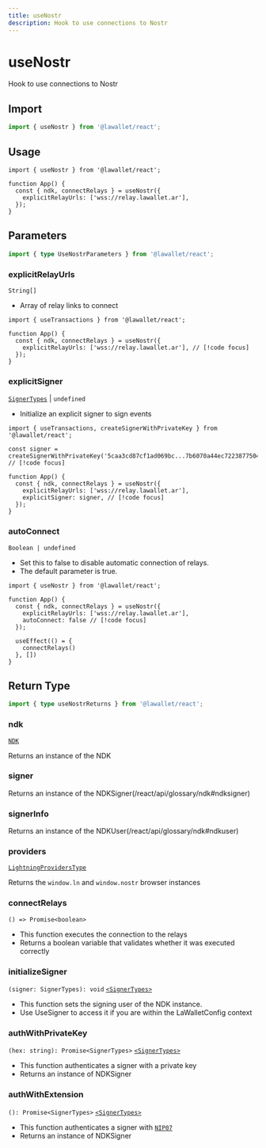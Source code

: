 ```yaml
---
title: useNostr
description: Hook to use connections to Nostr
---
```


# useNostr

Hook to use connections to Nostr

## Import

```ts
import { useNostr } from '@lawallet/react';
```

## Usage

```tsx [index.tsx]
import { useNostr } from '@lawallet/react';

function App() {
  const { ndk, connectRelays } = useNostr({
    explicitRelayUrls: ['wss://relay.lawallet.ar'],
  });
}
```

## Parameters

```ts
import { type UseNostrParameters } from '@lawallet/react';
```

### explicitRelayUrls

`String[]`

- Array of relay links to connect

```tsx [index.tsx]
import { useTransactions } from '@lawallet/react';

function App() {
  const { ndk, connectRelays } = useNostr({
    explicitRelayUrls: ['wss://relay.lawallet.ar'], // [!code focus]
  });
}
```

### explicitSigner

[`SignerTypes`](/react/api/glossary/types#signertypes) | `undefined`

- Initialize an explicit signer to sign events

```tsx [index.tsx]
import { useTransactions, createSignerWithPrivateKey } from '@lawallet/react';

const signer = createSignerWithPrivateKey('5caa3cd87cf1ad069bc...7b6070a44ec7223877504c84'); // [!code focus]

function App() {
  const { ndk, connectRelays } = useNostr({
    explicitRelayUrls: ['wss://relay.lawallet.ar'],
    explicitSigner: signer, // [!code focus]
  });
}
```

### autoConnect

`Boolean | undefined`

- Set this to false to disable automatic connection of relays.
- The default parameter is true.

```tsx [index.tsx]
import { useNostr } from '@lawallet/react';

function App() {
  const { ndk, connectRelays } = useNostr({
    explicitRelayUrls: ['wss://relay.lawallet.ar'],
    autoConnect: false // [!code focus]
  });

  useEffect(() = {
    connectRelays()
  }, [])
}
```

## Return Type

```ts
import { type useNostrReturns } from '@lawallet/react';
```

### ndk

[`NDK`](/react/api/glossary/ndk#ndk)

Returns an instance of the NDK

### signer

Returns an instance of the NDKSigner(/react/api/glossary/ndk#ndksigner)

### signerInfo

Returns an instance of the NDKUser(/react/api/glossary/ndk#ndkuser)

### providers

[`LightningProvidersType`](/react/api/glossary/types#LightningProvidersType)

Returns the `window.ln` and `window.nostr` browser instances

### connectRelays

`() => Promise<boolean>`

- This function executes the connection to the relays
- Returns a boolean variable that validates whether it was executed correctly

### initializeSigner

`(signer: SignerTypes): void`
[`<SignerTypes>`](/react/api/glossary/types#signertypes)

- This function sets the signing user of the NDK instance.
- Use UseSigner to access it if you are within the LaWalletConfig context

### authWithPrivateKey

`(hex: string): Promise<SignerTypes>`
[`<SignerTypes>`](/react/api/glossary/types#signertypes)

- This function authenticates a signer with a private key
- Returns an instance of NDKSigner

### authWithExtension

`(): Promise<SignerTypes>`
[`<SignerTypes>`](/react/api/glossary/types#signertypes)

- This function authenticates a signer with [`NIP07`](https://github.com/nostr-protocol/nips/blob/master/07.md)
- Returns an instance of NDKSigner
